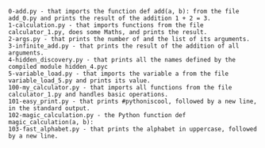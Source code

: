 
    0-add.py - that imports the function def add(a, b): from the file add_0.py and prints the result of the addition 1 + 2 = 3.
    1-calculation.py - that imports functions from the file calculator_1.py, does some Maths, and prints the result.
    2-args.py - that prints the number of and the list of its arguments.
    3-infinite_add.py - that prints the result of the addition of all arguments.
    4-hidden_discovery.py - that prints all the names defined by the compiled module hidden_4.pyc
    5-variable_load.py - that imports the variable a from the file variable_load_5.py and prints its value.
    100-my_calculator.py - that imports all functions from the file calculator_1.py and handles basic operations.
    101-easy_print.py - that prints #pythoniscool, followed by a new line, in the standard output.
    102-magic_calculation.py - the Python function def magic_calculation(a, b):
    103-fast_alphabet.py - that prints the alphabet in uppercase, followed by a new line.

